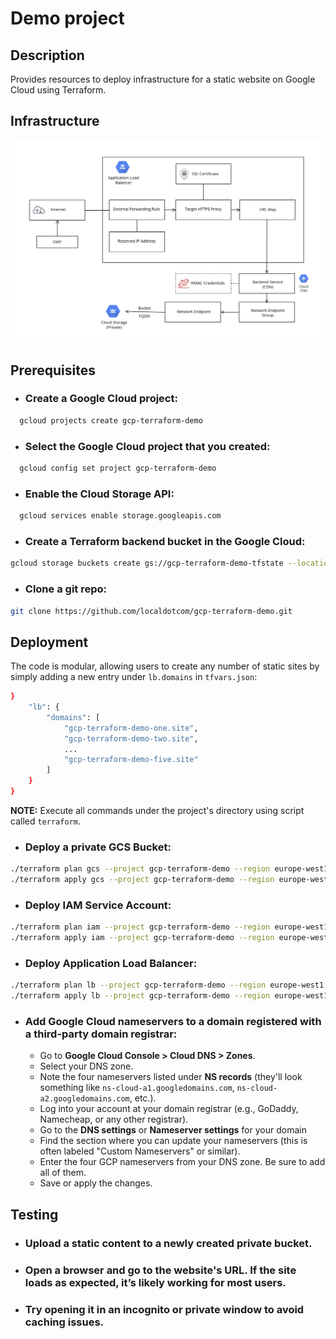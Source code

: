 # Demo project


## Description
Provides resources to deploy infrastructure for a static website on Google Cloud using Terraform.

## Infrastructure

![ ](diagram.png)


## Prerequisites

- ### Create a Google Cloud project:
```bash
  gcloud projects create gcp-terraform-demo
```

- ### Select the Google Cloud project that you created:
```bash
  gcloud config set project gcp-terraform-demo
```

- ### Enable the Cloud Storage API:
```bash
  gcloud services enable storage.googleapis.com
```

- ### Create a Terraform backend bucket in the Google Cloud:
```bash
gcloud storage buckets create gs://gcp-terraform-demo-tfstate --location=EU
```

- ### Clone a git repo:
```bash
git clone https://github.com/localdotcom/gcp-terraform-demo.git
```

## Deployment

The code is modular, allowing users to create any number of static sites by simply adding a new entry under `lb.domains` in `tfvars.json`:
```bash
}
    "lb": {
        "domains": [
            "gcp-terraform-demo-one.site",
            "gcp-terraform-demo-two.site",
            ...
            "gcp-terraform-demo-five.site"
        ]
    }
}
```

**NOTE:** Execute all commands under the project's directory using script called `terraform`.

- ### Deploy a private GCS Bucket:
```bash
./terraform plan gcs --project gcp-terraform-demo --region europe-west1
./terraform apply gcs --project gcp-terraform-demo --region europe-west1
```

- ### Deploy IAM Service Account:
```bash
./terraform plan iam --project gcp-terraform-demo --region europe-west1
./terraform apply iam --project gcp-terraform-demo --region europe-west1
```

- ### Deploy Application Load Balancer:
```bash
./terraform plan lb --project gcp-terraform-demo --region europe-west1
./terraform apply lb --project gcp-terraform-demo --region europe-west1
````

- ### Add Google Cloud nameservers to a domain registered with a third-party domain registrar:

  -  Go to **Google Cloud Console > Cloud DNS > Zones**.
  -  Select your DNS zone.
  - Note the four nameservers listed under **NS records** (they'll look something like `ns-cloud-a1.googledomains.com`, `ns-cloud-a2.googledomains.com`, etc.).
  - Log into your account at your domain registrar (e.g., GoDaddy, Namecheap, or any other registrar).
  - Go to the **DNS settings** or **Nameserver settings** for your domain
  - Find the section where you can update your nameservers (this is often labeled "Custom Nameservers" or similar).
  - Enter the four GCP nameservers from your DNS zone. Be sure to add all of them.
  - Save or apply the changes.


## Testing

- ### Upload a static content to a newly created private bucket.
- ### Open a browser and go to the website's URL. If the site loads as expected, it’s likely working for most users.
- ### Try opening it in an incognito or private window to avoid caching issues.

